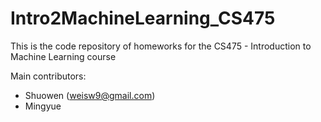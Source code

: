 # Intro2MachineLearning_CS475

This is the code repository of homeworks for the CS475 - Introduction to Machine Learning course 

Main contributors: 
- Shuowen (weisw9@gmail.com) 
- Mingyue
